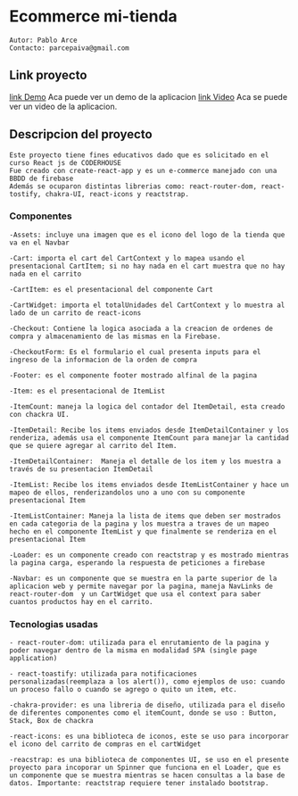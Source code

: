 # Ecommerce mi-tienda
    Autor: Pablo Arce
    Contacto: parcepaiva@gmail.com

## Link proyecto
[link Demo](https://pf-react-arce.vercel.app/) Aca puede ver un demo de la aplicacion 
[link Video](https://drive.google.com/file/d/1dzHsbk6e1m_5PHxu_AGwNBhJEwp5eEEi/view?usp=drive_link) Aca se puede ver un video de la aplicacion.




## Descripcion del proyecto

    Este proyecto tiene fines educativos dado que es solicitado en el curso React js de CODERHOUSE 
    Fue creado con create-react-app y es un e-commerce manejado con una BBDD de firebase
    Además se ocuparon distintas librerias como: react-router-dom, react-tostify, chakra-UI, react-icons y reactstrap. 


### Componentes

    -Assets: incluye una imagen que es el icono del logo de la tienda que va en el Navbar

    -Cart: importa el cart del CartContext y lo mapea usando el presentacional CartItem; si no hay nada en el cart muestra que no hay nada en el carrito

    -CartItem: es el presentacional del componente Cart

    -CartWidget: importa el totalUnidades del CartContext y lo muestra al lado de un carrito de react-icons

    -Checkout: Contiene la logica asociada a la creacion de ordenes de compra y almacenamiento de las mismas en la Firebase.

    -CheckoutForm: Es el formulario el cual presenta inputs para el ingreso de la informacion de la orden de compra

    -Footer: es el componente footer mostrado alfinal de la pagina 

    -Item: es el presentacional de ItemList

    -ItemCount: maneja la logica del contador del ItemDetail, esta creado con chackra UI.

    -ItemDetail: Recibe los items enviados desde ItemDetailContainer y los renderiza, además usa el componente ItemCount para manejar la cantidad que se quiere agregar al carrito del Item.

    -ItemDetailContainer:  Maneja el detalle de los item y los muestra a través de su presentacion ItemDetail

    -ItemList: Recibe los items enviados desde ItemListContainer y hace un mapeo de ellos, renderizandolos uno a uno con su componente presentacional Item

    -ItemListContainer: Maneja la lista de items que deben ser mostrados en cada categoria de la pagina y los muestra a traves de un mapeo hecho en el componente ItemList y que finalmente se renderiza en el presentacional Item

    -Loader: es un componente creado con reactstrap y es mostrado mientras la pagina carga, esperando la respuesta de peticiones a firebase

    -Navbar: es un componente que se muestra en la parte superior de la aplicacion web y permite navegar por la pagina, maneja NavLinks de react-router-dom  y un CartWidget que usa el context para saber cuantos productos hay en el carrito. 

    
### Tecnologias usadas

    - react-router-dom: utilizada para el enrutamiento de la pagina y poder navegar dentro de la misma en modalidad SPA (single page application)

    - react-toastify: utilizada para notificaciones personalizadas(reemplaza a los alert()), como ejemplos de uso: cuando un proceso fallo o cuando se agrego o quito un item, etc.

    -chakra-provider: es una libreria de diseño, utilizada para el diseño de diferentes componentes como el itemCount, donde se uso : Button, Stack, Box de chackra

    -react-icons: es una biblioteca de iconos, este se uso para incorporar el icono del carrito de compras en el cartWidget

    -reacstrap: es una biblioteca de componentes UI, se uso en el presente proyecto para incoporar un Spinner que funciona en el Loader, que es un componente que se muestra mientras se hacen consultas a la base de datos. Importante: reactstrap requiere tener instalado bootstrap.
